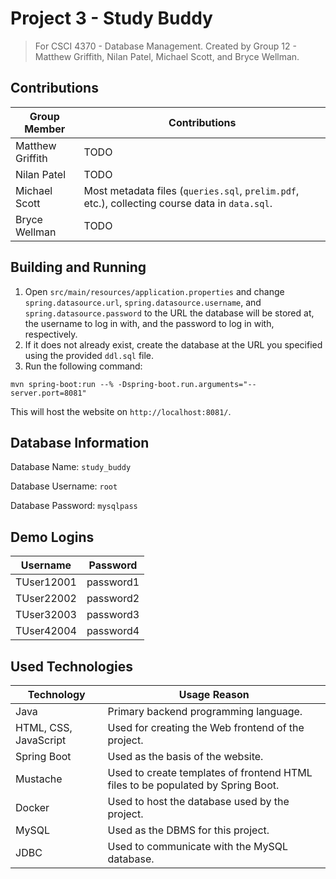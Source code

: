 # Project 3 - Study Buddy

> For CSCI 4370 - Database Management.
> Created by Group 12 - Matthew Griffith, Nilan Patel, Michael Scott, and Bryce Wellman.

## Contributions

| Group Member     | Contributions                                                                                  |
|------------------|------------------------------------------------------------------------------------------------|
| Matthew Griffith | TODO                                                                                           |
| Nilan Patel      | TODO                                                                                           |
| Michael Scott    | Most metadata files (`queries.sql`, `prelim.pdf`, etc.), collecting course data in `data.sql`. |
| Bryce Wellman    | TODO                                                                                           |

## Building and Running

1. Open `src/main/resources/application.properties` and change `spring.datasource.url`, `spring.datasource.username`,
   and `spring.datasource.password` to the URL the database will be stored at, the username to log in with, and the
   password to log in with, respectively.
2. If it does not already exist, create the database at the URL you specified using the provided `ddl.sql` file.
3. Run the following command:

```
mvn spring-boot:run --% -Dspring-boot.run.arguments="--server.port=8081"
```

This will host the website on `http://localhost:8081/`.

## Database Information

Database Name: `study_buddy`

Database Username: `root`

Database Password: `mysqlpass`

## Demo Logins

| Username   | Password  |
|------------|-----------|
| TUser12001 | password1 |
| TUser22002 | password2 |
| TUser32003 | password3 |
| TUser42004 | password4 |

## Used Technologies

| Technology            | Usage Reason                                                                    |
|-----------------------|---------------------------------------------------------------------------------|
| Java                  | Primary backend programming language.                                           |
| HTML, CSS, JavaScript | Used for creating the Web frontend of the project.                              |
| Spring Boot           | Used as the basis of the website.                                               |
| Mustache              | Used to create templates of frontend HTML files to be populated by Spring Boot. |
| Docker                | Used to host the database used by the project.                                  |
| MySQL                 | Used as the DBMS for this project.                                              |
| JDBC                  | Used to communicate with the  MySQL database.                                   |